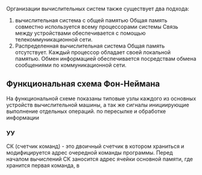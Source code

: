 Организации вычислительных систем также существует два подхода:
1. вычислительная система с общей памятью
Общая память совместно используется всему процессорами системы
Связь между устройствами обеспечивается с помощью телекоммуникационной сети.
2. Распределенная вычислительная система
Общая память отсутствует. Каждый процессор обладает своей локальной памятью.
Обмен информацией обеспечивается посредствам обмена сообщениями по коммуникационной сети. 

## Функциональная схема Фон-Неймана

На функциональной схеме показаны типовые узлы каждого из основных устройств вычислительной машины, а так же сигналы инициирующие выполнение отдельных операций. по пересылке и обработке информации 

### УУ
СК (счетчик команд) - это двоичный счетчик в котором храниться и модифицируется адрес очередной команды программы. Перед началом вычислений СК заносится адрес ячейки основной памяти, где хранится первая команда, в 
